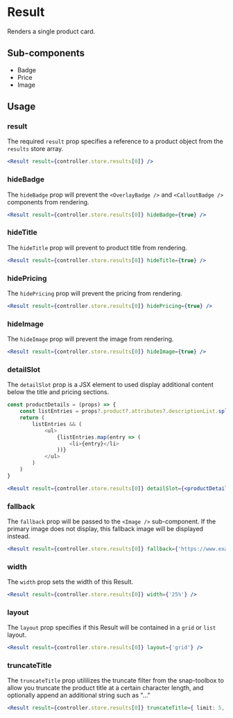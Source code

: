 # Result

Renders a single product card. 

## Sub-components
- Badge
- Price
- Image

## Usage

### result
The required `result` prop specifies a reference to a product object from the `results` store array.

```jsx
<Result result={controller.store.results[0]} />
```

### hideBadge
The `hideBadge` prop will prevent the `<OverlayBadge />` and `<CalloutBadge />` components from rendering.

```jsx
<Result result={controller.store.results[0]} hideBadge={true} />
```

### hideTitle
The `hideTitle` prop will prevent to product title from rendering.

```jsx
<Result result={controller.store.results[0]} hideTitle={true} />
```

### hidePricing
The `hidePricing` prop will prevent the pricing from rendering.

```jsx
<Result result={controller.store.results[0]} hidePricing={true} />
```

### hideImage
The `hideImage` prop will prevent the image from rendering.

```jsx
<Result result={controller.store.results[0]} hideImage={true} />
```

### detailSlot
The `detailSlot` prop is a JSX element to used display additional content below the title and pricing sections.

```typescript
const productDetails = (props) => {
	const listEntries = props?.product?.attributes?.descriptionList.split('|');
	return (
		listEntries && (
			<ul>
				{listEntries.map(entry => (
					<li>{entry}</li>
				))}
			</ul>
		)
	)
}
```

```jsx
<Result result={controller.store.results[0]} detailSlot={<productDetails product={controller.store.results[0]/>} />
```

### fallback
The `fallback` prop will be passed to the `<Image />` sub-component. If the primary image does not display, this fallback image will be displayed instead. 

```jsx
<Result result={controller.store.results[0]} fallback={'https://www.example.com/imgs/placeholder.jpg'} />
```

### width
The `width` prop sets the width of this Result.

```jsx
<Result result={controller.store.results[0]} width={'25%'} />
```

### layout
The `layout` prop specifies if this Result will be contained in a `grid` or `list` layout.

```jsx
<Result result={controller.store.results[0]} layout={'grid'} />
```

### truncateTitle
The `truncateTitle` prop utililizes the truncate filter from the snap-toolbox to allow you truncate the product title at a certain character length, and optionally append an additional string such as "..."

```jsx
<Result result={controller.store.results[0]} truncateTitle={ limit: 5, append: '...' } />
```